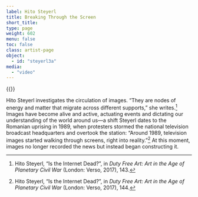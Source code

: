 ```yaml
---
label: Hito Steyerl
title: Breaking Through the Screen
short_title:
type: page
weight: 602
menu: false
toc: false
class: artist-page
object:
  - id: "steyerl3a"
media:
  - "video"
---
```


{{<q-figure id="steyerl3a">}}

Hito Steyerl investigates the circulation of images. “They are nodes of energy and matter that migrate across different supports,” she writes.[^1] Images have become alive and active, actuating events and dictating our understanding of the world around us—a shift Steyerl dates to the Romanian uprising in 1989, when protesters stormed the national television broadcast headquarters and overtook the station: “Around 1989, television images started walking through screens, right into reality.”[^2] At this moment, images no longer recorded the news but instead began constructing it.

[^1]: Hito Steyerl, “Is the Internet Dead?”, in *Duty Free Art: Art in the Age of Planetary Civil War* (London: Verso, 2017), 143.

[^2]: Hito Steyerl, “Is the Internet Dead?”, in *Duty Free Art: Art in the Age of Planetary Civil War* (London: Verso, 2017), 144.
